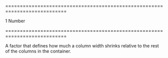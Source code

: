 ===========================================================================
<!--default-->1<!--/default-->
<!--type-->Number<!--/type-->
===========================================================================

<!--shortDescription-->
A factor that defines how much a column width shrinks relative to the rest of the columns in the container.
<!--/shortDescription-->

<!--fullDescription-->

<!--/fullDescription-->